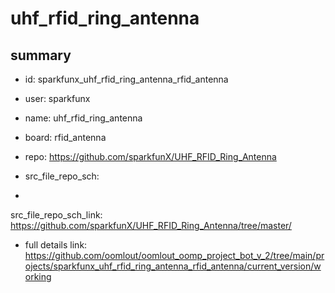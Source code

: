 # uhf_rfid_ring_antenna
 
## summary 
* id: sparkfunx_uhf_rfid_ring_antenna_rfid_antenna
* user: sparkfunx
* name: uhf_rfid_ring_antenna
* board: rfid_antenna
* repo: https://github.com/sparkfunX/UHF_RFID_Ring_Antenna



* src_file_repo_sch: 
*
 src_file_repo_sch_link: https://github.com/sparkfunX/UHF_RFID_Ring_Antenna/tree/master/
* full details link: https://github.com/oomlout/oomlout_oomp_project_bot_v_2/tree/main/projects/sparkfunx_uhf_rfid_ring_antenna_rfid_antenna/current_version/working  






